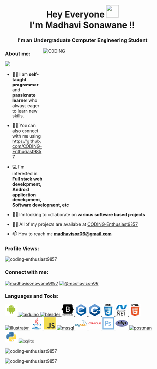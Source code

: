 <!--👋-->
<h1 align="center">Hey Everyone <img src="https://github.com/TheDudeThatCode/TheDudeThatCode/blob/master/Assets/Hi.gif" height=40 width=40> 
  <br> I'm Madhavi Sonawane !!</h1>
<h3 align="center">I'm an Undergraduate Computer Engineering Student</h3>

<img align="right" alt="CODING" width="380" height="500"
src="https://purpletutor.com/wp-content/uploads/2020/12/purple-tutor11.svg">

<h3 align="left">About me:</h3>
<img src="https://cdn.rawgit.com/sindresorhus/awesome/d7305f38d29fed78fa85652e3a63e154dd8e8829/media/badge.svg">

- 👩🏻 I am **self-taught programmer** and **passionate learner** who always eager to learn new skills.

- 👨‍💻 You can also connect with me using https://github.com/CODING-Enthusiast9857

- 💻 I'm interested in **Full stack web development, Android application development, Software development, etc**

<!--- 🌱 I’m currently learning **Frontend development languages such as AngularJS, React, etc**-->

- 🕵️‍♀️ I’m looking to collaborate on **various software based projects**

- 👨‍💻 All of my projects are available at [CODING-Enthusiast9857](CODING-Enthusiast9857)

- 📫 How to reach me **madhavison06@gmail.com**

<h3 align="left">Profile Views:</h3>
<p align="left"> <img src="https://komarev.com/ghpvc/?username=coding-enthusiast9857&label=Profile%20views&color=0e75b6&style=flat" alt="coding-enthusiast9857" /> </p>

<h3 align="left">Connect with me:</h3>
<p align="left">
<a href="https://linkedin.com/in/madhavisonawane9857" target="blank"><img align="center" src="https://raw.githubusercontent.com/rahuldkjain/github-profile-readme-generator/master/src/images/icons/Social/linked-in-alt.svg" alt="madhavisonawane9857" height="30" width="40" /></a>
<a href="https://www.hackerrank.com/madhavi9857" target="blank"><img align="center" src="https://raw.githubusercontent.com/rahuldkjain/github-profile-readme-generator/master/src/images/icons/Social/hackerrank.svg" alt="@madhavison06" height="30" width="40" /></a>
<!--a href="https://www.leetcode.com/madhavi98" target="blank"><img align="center" src="https://raw.githubusercontent.com/rahuldkjain/github-profile-readme-generator/master/src/images/icons/Social/leet-code.svg" alt="madhavi98" height="30" width="40" /></a>
<!--a href="https://auth.geeksforgeeks.org/user/madhavi98" target="blank"><img align="center" src="https://raw.githubusercontent.com/rahuldkjain/github-profile-readme-generator/master/src/images/icons/Social/geeks-for-geeks.svg" alt="madhavison06" height="30" width="40" /></a>
<!--a href="https://www.hackerearth.com/@madhavison06" target="blank"><img align="center" src="https://raw.githubusercontent.com/rahuldkjain/github-profile-readme-generator/master/src/images/icons/Social/hackerearth.svg" alt="@madhavison06" height="30" width="40"/></a-->
</p>

<h3 align="left">Languages and Tools:</h3>
<p align="left"> <a href="https://developer.android.com" target="_blank" rel="noreferrer"> <img src="https://raw.githubusercontent.com/devicons/devicon/master/icons/android/android-original-wordmark.svg" alt="android" width="40" height="40"/> </a> <a href="https://www.arduino.cc/" target="_blank" rel="noreferrer"> <img src="https://cdn.worldvectorlogo.com/logos/arduino-1.svg" alt="arduino" width="40" height="40"/> </a> <a href="https://www.blender.org/" target="_blank" rel="noreferrer"> <img src="https://download.blender.org/branding/community/blender_community_badge_white.svg" alt="blender" width="40" height="40"/> </a> <a href="https://getbootstrap.com" target="_blank" rel="noreferrer"> <img src="https://raw.githubusercontent.com/devicons/devicon/master/icons/bootstrap/bootstrap-plain-wordmark.svg" alt="bootstrap" width="40" height="40"/> </a> <a href="https://www.cprogramming.com/" target="_blank" rel="noreferrer"> <img src="https://raw.githubusercontent.com/devicons/devicon/master/icons/c/c-original.svg" alt="c" width="40" height="40"/> </a> <a href="https://www.w3schools.com/cpp/" target="_blank" rel="noreferrer"> <img src="https://raw.githubusercontent.com/devicons/devicon/master/icons/cplusplus/cplusplus-original.svg" alt="cplusplus" width="40" height="40"/> </a> <a href="https://www.w3schools.com/css/" target="_blank" rel="noreferrer"> <img src="https://raw.githubusercontent.com/devicons/devicon/master/icons/css3/css3-original-wordmark.svg" alt="css3" width="40" height="40"/> </a> <a href="https://dotnet.microsoft.com/" target="_blank" rel="noreferrer"> <img src="https://raw.githubusercontent.com/devicons/devicon/master/icons/dot-net/dot-net-original-wordmark.svg" alt="dotnet" width="40" height="40"/> </a> <a href="https://www.w3.org/html/" target="_blank" rel="noreferrer"> <img src="https://raw.githubusercontent.com/devicons/devicon/master/icons/html5/html5-original-wordmark.svg" alt="html5" width="40" height="40"/> </a> <a href="https://www.adobe.com/in/products/illustrator.html" target="_blank" rel="noreferrer"> <img src="https://www.vectorlogo.zone/logos/adobe_illustrator/adobe_illustrator-icon.svg" alt="illustrator" width="40" height="40"/> </a> <a href="https://www.java.com" target="_blank" rel="noreferrer"> <img src="https://raw.githubusercontent.com/devicons/devicon/master/icons/java/java-original.svg" alt="java" width="40" height="40"/> </a> <a href="https://developer.mozilla.org/en-US/docs/Web/JavaScript" target="_blank" rel="noreferrer"> <img src="https://raw.githubusercontent.com/devicons/devicon/master/icons/javascript/javascript-original.svg" alt="javascript" width="40" height="40"/> </a> <a href="https://www.microsoft.com/en-us/sql-server" target="_blank" rel="noreferrer"> <img src="https://www.svgrepo.com/show/303229/microsoft-sql-server-logo.svg" alt="mssql" width="40" height="40"/> </a> <a href="https://www.mysql.com/" target="_blank" rel="noreferrer"> <img src="https://raw.githubusercontent.com/devicons/devicon/master/icons/mysql/mysql-original-wordmark.svg" alt="mysql" width="40" height="40"/> </a> <a href="https://www.oracle.com/" target="_blank" rel="noreferrer"> <img src="https://raw.githubusercontent.com/devicons/devicon/master/icons/oracle/oracle-original.svg" alt="oracle" width="40" height="40"/> </a> <a href="https://www.photoshop.com/en" target="_blank" rel="noreferrer"> <img src="https://raw.githubusercontent.com/devicons/devicon/master/icons/photoshop/photoshop-line.svg" alt="photoshop" width="40" height="40"/> </a> <a href="https://www.php.net" target="_blank" rel="noreferrer"> <img src="https://raw.githubusercontent.com/devicons/devicon/master/icons/php/php-original.svg" alt="php" width="40" height="40"/> </a> <a href="https://postman.com" target="_blank" rel="noreferrer"> <img src="https://www.vectorlogo.zone/logos/getpostman/getpostman-icon.svg" alt="postman" width="40" height="40"/> </a> <a href="https://www.python.org" target="_blank" rel="noreferrer"> <img src="https://raw.githubusercontent.com/devicons/devicon/master/icons/python/python-original.svg" alt="python" width="40" height="40"/> </a> <a href="https://www.sqlite.org/" target="_blank" rel="noreferrer"> <img src="https://www.vectorlogo.zone/logos/sqlite/sqlite-icon.svg" alt="sqlite" width="40" height="40"/> </a> </p>

<!--[![Madhavi's GitHub activity graph](https://activity-graph.herokuapp.com/graph?username=coding-enthusiast9857&&bg_color=white&&text_color=black&&hide_border=false)](https://github.com/coding-enthusiast9857)-->

<p><img align="center" src="https://github-readme-stats.vercel.app/api/top-langs?username=coding-enthusiast9857&show_icons=true&locale=en&layout=compact" alt="coding-enthusiast9857" /></p>

<p><img align="center" src="https://github-readme-stats.vercel.app/api?username=coding-enthusiast9857&show_icons=true&locale=en" alt="coding-enthusiast9857" /></p>
